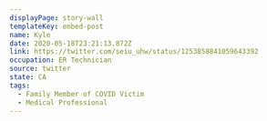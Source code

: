 ```yaml
---
displayPage: story-wall
templateKey: embed-post
name: Kyle
date: 2020-05-18T23:21:13.872Z
link: https://twitter.com/seiu_uhw/status/1253858841059643392
occupation: ER Technician
source: twitter
state: CA
tags:
  - Family Member of COVID Victim
  - Medical Professional
---
```

